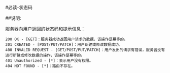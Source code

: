 #必读-状态码

##说明:

服务器向用户返回的状态码和提示信息：

    200 OK - [GET]：服务器成功返回用户请求的数据，该操作是幂等的。
    201 CREATED - [POST/PUT/PATCH]：用户新建或修改数据成功。
    400 INVALID REQUEST - [GET/POST/PUT/PATCH]：用户发出的请求有错误，服务器没有进行新建或修改数据的操作，该操作是幂等的。
    401 Unauthorized - [*]：表示用户没有权限。
    404 NOT FOUND - [*]：路由不存在。

